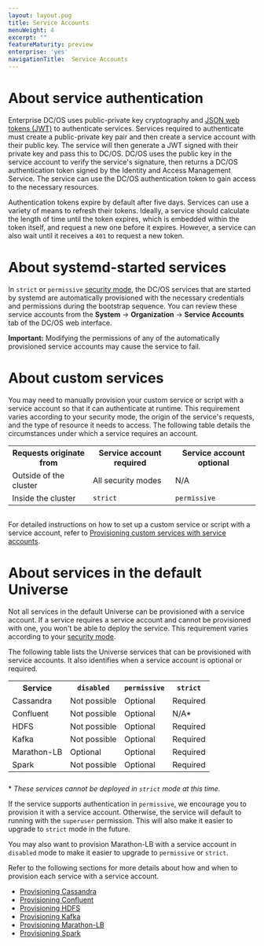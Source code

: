 ```yaml
---
layout: layout.pug
title: Service Accounts
menuWeight: 4
excerpt: ""
featureMaturity: preview
enterprise: 'yes'
navigationTitle:  Service Accounts
---
```





# About service authentication

Enterprise DC/OS uses public-private key cryptography and [JSON web tokens (JWT)](https://jwt.io/introduction/) to authenticate services. Services required to authenticate must  create a public-private key pair and then create a service account with their public key. The service will then generate a JWT signed with their private key and pass this to DC/OS. DC/OS uses the public key in the service account to verify the service's signature, then returns a DC/OS authentication token signed by the Identity and Access Management Service. The service can use the DC/OS authentication token to gain access to the necessary resources.

Authentication tokens expire by default after five days. Services can use a variety of means to refresh their tokens. Ideally, a service should calculate the length of time until the token expires, which is embedded within the token itself, and request a new one before it expires. However, a service can also wait until it receives a `401` to request a new token. 


# About systemd-started services

In `strict` or `permissive` [security mode](/1.8/administration/installing/custom/configuration-parameters/#security), the DC/OS services that are started by systemd are automatically provisioned with the necessary credentials and permissions during the bootstrap sequence. You can review these service accounts from the **System** -> **Organization** -> **Service Accounts** tab of the DC/OS web interface. 

**Important:** Modifying the permissions of any of the automatically provisioned service accounts may cause the service to fail.


# <a name="user-service-auth"></a>About custom services

You may need to manually provision your custom service or script with a service account so that it can authenticate at runtime. This requirement varies according to your security mode, the origin of the service's requests, and the type of resource it needs to access. The following table details the circumstances under which a service requires an account.

<table class ="table" STYLE="margin-bottom: 30px;">
  <tr>
    <th>
      Requests originate from
    </th>
    <th>
      Service account required
    </th>
    <th>
      Service account optional
    </th>
  </tr>
  <tr>
    <td>
      Outside of the cluster
    </td>
    <td>
      All security modes
    </td>
    <td>
      N/A
    </td>
  </tr> 
  <tr>
    <td>
      Inside the cluster
    </td>
    <td>
      <code>strict</code> 
    </td>
    <td>
      <code>permissive</code>
  </tr>
</table>

For detailed instructions on how to set up a custom service or script with a service account, refer to [Provisioning custom services with service accounts](/1.8/administration/id-and-access-mgt/service-auth/custom-service-auth/).


# <a name="universe-service-auth"></a>About services in the default Universe

Not all services in the default Universe can be provisioned with a service account. If a service requires a service account and cannot be provisioned with one, you won't be able to deploy the service. This requirement varies according to your [security mode](/1.8/administration/installing/custom/configuration-parameters/#security).

The following table lists the Universe services that can be provisioned with service accounts. It also identifies when a service account is optional or required.

<table class="table" STYLE="margin-bottom: 25px;">
  <tr>
    <th>
      Service
    </th>
    <th>
      <code>disabled</code>
    </th>
    <th>
      <code>permissive</code>
    </th>
    <th>
      <code>strict</code>
    </th>
  </tr>
  <tr>
    <td>
      Cassandra
    </td>
    <td>
      Not possible
    </td>
    <td>
      Optional
    </td>
    <td>
      Required
    </td>
  </tr>
    <tr>
    <td>
      Confluent
    </td>
    <td>
      Not possible
    </td>
    <td>
      Optional
    </td>
    <td>
      N/A*
    </td>
  </tr>
  <tr>
    <td>
      HDFS
    </td>
    <td>
      Not possible
    </td>
    <td>
      Optional
    </td>
    <td>
      Required
    </td>
  </tr>
  <tr>
    <td>
      Kafka
    </td>
    <td>
      Not possible
    </td>
    <td>
      Optional
    </td>
    <td>
      Required
    </td>
  </tr>
  <tr>
    <td>
      Marathon-LB
    </td>
    <td>
      Optional
    </td>
    <td>
      Optional
    </td>
    <td>
      Required
    </td>
  </tr>
  <tr>
    <td>
      Spark
    </td>
    <td>
      Not possible
    </td>
    <td>
      Optional
    </td>
    <td>
      Required
    </td>
  </tr>
</table>

\* *These services cannot be deployed in `strict` mode at this time.*

If the service supports authentication in `permissive`, we encourage you to provision it with a service account. Otherwise, the service will default to running with the `superuser` permission. This will also make it easier to upgrade to `strict` mode in the future.

You may also want to provision Marathon-LB with a service account in `disabled` mode to make it easier to upgrade to `permissive` or `strict`.

Refer to the following sections for more details about how and when to provision each service with a service account.

- [Provisioning Cassandra](/1.8/administration/id-and-access-mgt/service-auth/cass-auth/)
- [Provisioning Confluent](/1.8/administration/id-and-access-mgt/service-auth/confluent-auth/)
- [Provisioning HDFS](/1.8/administration/id-and-access-mgt/service-auth/hdfs-auth/)
- [Provisioning Kafka](/1.8/administration/id-and-access-mgt/service-auth/kafka-auth/)
- [Provisioning Marathon-LB](/1.8/administration/id-and-access-mgt/service-auth/mlb-auth/)
- [Provisioning Spark](/1.8/administration/id-and-access-mgt/service-auth/spark-auth/)
